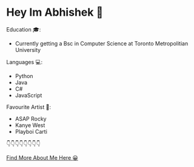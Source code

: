 # Hey Im Abhishek :wave: 

  Education :mortar_board::

   - Currently getting a Bsc in Computer Science at Toronto Metropolitian University 

  Languages :computer::

   - Python
   - Java
   - C#
   - JavaScript

  Favourite Artist :musical_score::

   - ASAP Rocky
   - Kanye West
   - Playboi Carti




  :point_down::point_down::point_down::point_down::point_down::point_down::point_down::point_down:       
           
  [Find More About Me Here :grinning:](http://abhishek-paul123.s3-website.us-east-2.amazonaws.com/)
